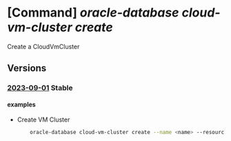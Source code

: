 # [Command] _oracle-database cloud-vm-cluster create_

Create a CloudVmCluster

## Versions

### [2023-09-01](/Resources/mgmt-plane/L3N1YnNjcmlwdGlvbnMve30vcmVzb3VyY2Vncm91cHMve30vcHJvdmlkZXJzL29yYWNsZS5kYXRhYmFzZS9jbG91ZHZtY2x1c3RlcnMve30=/2023-09-01.xml) **Stable**

<!-- mgmt-plane /subscriptions/{}/resourcegroups/{}/providers/oracle.database/cloudvmclusters/{} 2023-09-01 -->

#### examples

- Create VM Cluster
    ```bash
        oracle-database cloud-vm-cluster create --name <name> --resource-group <resource group> --location <location> --cloud-exadata-infrastructure-id <Exa Infra Id> --cpu-core-count <cpu count> --data-storage-percentage <storage percent> --data-storage-size-in-tbs <storage in TBs> --db-node-storage-size-in-gbs <storage size> --db-servers ['ocid1','ocid2'] --display-name <display name> --gi-version 19.0.0.0 --hostname <host name> --is-local-backup-enabled False --is-sparse-diskgroup-enabled False --license-model <LicenseIncluded/BringYourOwnLicense> --memory-size-in-gbs <memory size> --ssh-public-keys <ssh key> --subnet-id <subnet id> --time-zone <timezeone eg. UTC> --vnet-id <virtual network id>
    ```
